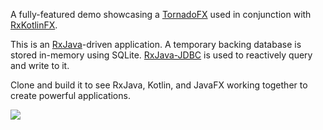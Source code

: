 A fully-featured demo showcasing a [TornadoFX](https://github.com/edvin/tornadofx) used in conjunction with [RxKotlinFX](https://github.com/thomasnield/RxKotlinFX). 

This is an [RxJava](https://github.com/ReactiveX/RxJava)-driven application. A temporary backing database is stored in-memory using SQLite.  [RxJava-JDBC](https://github.com/davidmoten/rxjava-jdbc) is used to reactively query and write to it. 

Clone and build it to see RxJava, Kotlin, and JavaFX working together to create powerful applications. 

![](http://imgur.com/a/tBJZU)
